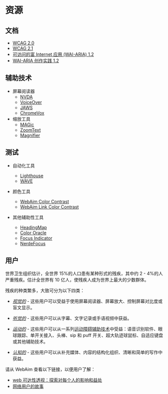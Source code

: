 # 资源

## 文档

- [WCAG 2.0](https://www.w3.org/TR/WCAG20/)
- [WCAG 2.1](https://www.w3.org/TR/WCAG21/)
- [可访问的富 Internet 应用 (WAI-ARIA) 1.2](https://www.w3.org/TR/wai-aria-1.2/)
- [WAI-ARIA 创作实践 1.2](https://www.w3.org/TR/wai-aria-practices-1.2/)

## 辅助技术

- 屏幕阅读器
  - [NVDA](https://www.nvaccess.org/download/)
  - [VoiceOver](https://www.apple.com/accessibility/mac/vision/)
  - [JAWS](https://www.freedomscientific.com/products/software/jaws/)
  - [ChromeVox](https://chrome.google.com/webstore/detail/chromevox-classic-extensi/kgejglhpjiefppelpmljglcjbhoiplfn?hl=zh-CN)
- 缩放工具
  - [MAGic](https://www.freedomscientific.com/products/software/magic/)
  - [ZoomText](https://www.zoomtext.com/)
  - [Magnifier](https://support.microsoft.com/en-us/help/11542/windows-use-magnifier-to-make-things-easier-to-see)

## 测试

- 自动化工具
  - [Lighthouse](https://chrome.google.com/webstore/detail/lighthouse/blipmdconlkpinefehnmjammfjpmpbjk?hl=zh-CN)
  - [WAVE](https://chrome.google.com/webstore/detail/wave-evaluation-tool/jbbplnpkjmmeebjpijfedlgcdilocofh?hl=zh-CN)

- 颜色工具
  - [WebAim Color Contrast](https://webaim.org/resources/contrastchecker/)
  - [WebAim Link Color Contrast](https://webaim.org/resources/linkcontrastchecker)

- 其他辅助性工具
  - [HeadingMap](https://chrome.google.com/webstore/detail/headingsmap/flbjommegcjonpdmenkdiocclhjacmbi?hl=zh-CN)
  - [Color Oracle](https://colororacle.org)
  - [Focus Indicator](https://chrome.google.com/webstore/detail/focus-indicator/heeoeadndnhebmfebjccbhmccmaoedlf?hl=zh-CN)
  - [NerdeFocus](https://chrome.google.com/webstore/detail/nerdefocus/lpfiljldhgjecfepfljnbjnbjfhennpd?hl=zh-CN)

## 用户

世界卫生组织估计，全世界 15%的人口患有某种形式的残疾，其中约 2 - 4%的人严重残疾。估计全世界有 10 亿人，使残疾人成为世界上最大的少数群体。

残疾的种类繁多，大致可分为以下四类：

- _[视觉的](https://webaim.org/articles/visual/)_ - 这些用户可以受益于使用屏幕阅读器、屏幕放大、控制屏幕对比度或盲文显示。

- _[听觉的](https://webaim.org/articles/auditory/)_ - 这些用户可以从字幕、文字记录或手语视频中获益。

- _[运动的](https://webaim.org/articles/motor/)_ - 这些用户可以从一系列[运动障碍辅助技术](https://webaim.org/articles/motor/assistive)中受益：语音识别软件、眼球跟踪、单开关接入、头棒、sip 和 puff 开关、超大轨迹球鼠标、自适应键盘或其他辅助技术。

- _[认知的](https://webaim.org/articles/cognitive/)_ - 这些用户可以从补充媒体、内容的结构化组织、清晰和简单的写作中获益。

请从 WebAim 查看以下链接，以便用户了解：

- [web 可达性透视：探索对每个人的影响和益处](https://www.w3.org/WAI/perspective-videos/)
- [网络用户的故事](https://www.w3.org/WAI/people-use-web/user-stories/)
